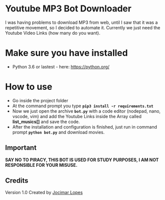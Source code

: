 # Youtube MP3 Bot Downloader

I was having problems to download MP3 from web, until I saw that it was a repetitive movement, so I decided to automate it.
Currently we just need the Youtube Video Links (how many do you want).

# Make sure you have installed
- Python 3.6 or lastest - here: https://python.org/ 

# How to use

- Go inside the project folder
- At the command prompt you type **`pip3 install -r requirements.txt`**
- Now we just open the archive **`bot.py`** with a code editor (nodepad, nano, vscode, vim) and add the Youtube Links inside the Array called **list_musics[]** and save the code.
- After the installation and configuration is finished, just run in command prompt **`python bot.py`** and download movies.

## Important
**SAY NO TO PIRACY, THIS BOT IS USED FOR STUDY PURPOSES, I AM NOT RESPONSIBLE FOR YOUR MISUSE.**

## Credits
Version 1.0
Created by [Jocimar Lopes](https://instagram.com/jocimarlopes)
